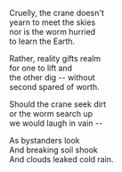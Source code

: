 Cruelly, the crane doesn't\
yearn to meet the skies\
nor is the worm hurried\
to learn the Earth.

Rather, reality gifts realm\
for one to lift and\
the other dig -- without\
second spared of worth.

Should the crane seek dirt\
or the worm search up\
we would laugh in vain --

As bystanders look\
And breaking soil shook\
And clouds leaked cold rain.